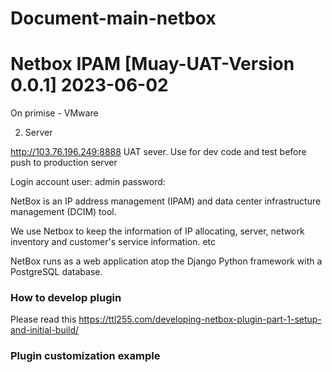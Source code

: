 # Document-main-netbox

# Netbox IPAM [Muay-UAT-Version 0.0.1] 2023-06-02
On primise - VMware

2. Server

http://103.76.196.249:8888   UAT sever. Use for dev code and test before push to production server

Login account
user: admin
password: 


NetBox is an IP address management (IPAM) and data center infrastructure management (DCIM) tool. 

We use Netbox to keep the information of IP allocating, server, network inventory and customer's service information. etc

NetBox runs as a web application atop the Django Python framework with a PostgreSQL database.



### How to develop plugin
Please read this https://ttl255.com/developing-netbox-plugin-part-1-setup-and-initial-build/


### Plugin customization example
